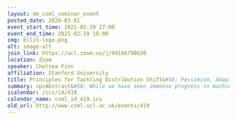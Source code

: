 ```yaml
---
layout: dm_csml_seminar_event
posted_date: 2020-03-01
event_start_time: 2021-02-19 17:00
event_end_time: 2021-02-19 18:00
img: ellis-logo.png
alt: image-alt
join_link: https://ucl.zoom.us/j/99166798620
location: Zoom
speaker: Chelsea Finn
affiliation: Stanford University
title: Principles for Tackling Distribution Shift&#58; Pessimism, Adaptation, and Anticipation
summary: <p>Abstract&#58; While we have seen immense progress in machine learning, a critical shortcoming of current methods lies in handling distribution shift between training and deployment. Distribution shift is pervasive in real-world problems ranging from natural variation in the distribution over locations or domains, to shift in the distribution arising from different decision making policies, to shifts over time as the world changes. In this talk, I’ll discuss three general principles for tackling these forms of distribution shift&#58; pessimism, adaptation, and anticipation. I’ll present the most general form of each principle before providing concrete instantiations of using each in practice. This will include a simple method for substantially improving robustness to spurious correlations, a framework for quickly adapting a model to a new user or domain with only unlabeled data, and an algorithm that enables robots to anticipate and adapt to shifts caused by other agents.</p><p>Bio&#58; Chelsea Finn is an Assistant Professor in Computer Science and Electrical Engineering at Stanford University. Finn's research interests lie in the capability of robots and other agents to develop broadly intelligent behavior through learning and interaction. To this end, her work has included deep learning algorithms for concurrently learning visual perception and control in robotic manipulation skills, inverse reinforcement methods for scalable acquisition of nonlinear reward functions, and meta-learning algorithms that can enable fast, few-shot adaptation in both visual perception and deep reinforcement learning. Finn received her Bachelor's degree in Electrical Engineering and Computer Science at MIT and her PhD in Computer Science at UC Berkeley. Her research has been recognized through the ACM doctoral dissertation award, the Microsoft Research Faculty Fellowship, the C.V. Ramamoorthy Distinguished Research Award, and the MIT Technology Review 35 under 35 Award, and her work has been covered by various media outlets, including the New York Times, Wired, and Bloomberg. Throughout her career, she has sought to increase the representation of underrepresented minorities within CS and AI by developing an AI outreach camp at Berkeley for underprivileged high school students, a mentoring program for underrepresented undergraduates across four universities, and leading efforts within the WiML and Berkeley WiCSE communities of women researchers.</p>
icalendar: /ics/id/419
calendar_name: csml_id_419.ics
old_url: http://www.csml.ucl.ac.uk/events/419
---
```


